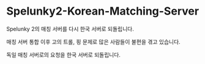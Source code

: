 # Spelunky2-Korean-Matching-Server

Spelunky 2의 매칭 서버를 다시 한국 서버로 되돌립니다.

매칭 서버 통합 이후 고의 트롤, 핑 문제로 많은 사람들이 불편을 겪고 있습니다.

독일 매칭 서버로의 요청을 한국 서버로 되돌립니다.
